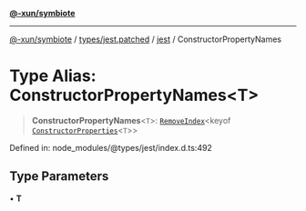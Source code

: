 [**@-xun/symbiote**](../../../../../README.md)

***

[@-xun/symbiote](../../../../../README.md) / [types/jest.patched](../../../README.md) / [jest](../README.md) / ConstructorPropertyNames

# Type Alias: ConstructorPropertyNames\<T\>

> **ConstructorPropertyNames**\<`T`\>: [`RemoveIndex`](RemoveIndex.md)\<keyof [`ConstructorProperties`](ConstructorProperties.md)\<`T`\>\>

Defined in: node\_modules/@types/jest/index.d.ts:492

## Type Parameters

• **T**
